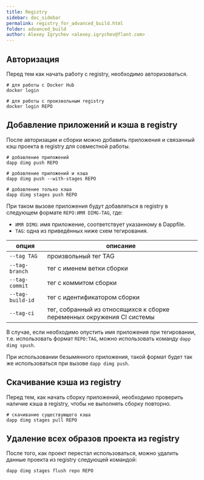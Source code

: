 ```yaml
---
title: Registry
sidebar: doc_sidebar
permalink: registry_for_advanced_build.html
folder: advanced_build
author: Alexey Igrychev <alexey.igrychev@flant.com>
---
```


## Авторизация

Перед тем как начать работу с registry, необходимо авторизоваться.

```shell
# для работы с Docker Hub
docker login
```

```shell
# для работы с произвольным registry
docker login REPO
```

## Добавление приложений и кэша в registry

После авторизации и сборки можно добавить приложения и связанный кэш проекта в registry для совместной работы.

```
# добавление приложений
dapp dimg push REPO

# добавление приложений и кэша
dapp dimg push --with-stages REPO

# добавление только кэша
dapp dimg stages push REPO
```

При таком вызове приложения будут добавляться в registry в следующем формате `REPO:ИМЯ DIMG-TAG`, где:
* `ИМЯ DIMG`: имя приложение, соответствует указанному в Dappfile.
* `TAG`: одна из приведённых ниже схем тегирования.

| опция | описание |
| ----- | -------- |
| `--tag TAG` | произвольный тег TAG |
| `--tag-branch` | тег с именем ветки сборки |
| `--tag-commit` | тег с коммитом сборки |
| `--tag-build-id` | тег с идентификатором сборки |
| `--tag-ci` | тег, собранный из относящихся к сборке переменных окружения CI системы |

В случае, если необходимо опустить имя приложения при тегировании, т.е. использовать формат `REPO:TAG`, можно использовать команду `dapp dimg spush`.

При использовании безымянного приложения, такой формат будет так же использоваться при вызове `dapp dimg push`.

## Скачивание кэша из registry

Перед тем, как начать сборку приложений, необходимо проверить наличие кэша в registry, чтобы не выполнять сборку повторно.

```shell
# скачивание существующего кэша
dapp dimg stages pull REPO
```

## Удаление всех образов проекта из registry

После того, как проект перестал использоваться, можно удалить данные проекта из registry следующей командой:

```shell
dapp dimg stages flush repo REPO
```
